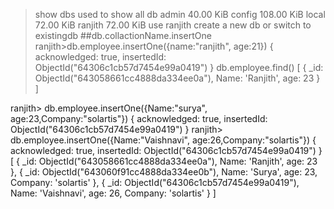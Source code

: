 >show dbs
used to show all db
admin     40.00 KiB
config   108.00 KiB
local     72.00 KiB
ranjith   72.00 KiB
use ranjith
create a new db or switch to existingdb
##db.collactionName.insertOne
ranjith>db.employee.insertOne({name:"ranjith", age:21})
{
  acknowledged: true,
  insertedId: ObjectId("64306c1cb57d7454e99a0419")
}
>db.employee.find()
[
  {
    _id: ObjectId("643058661cc4888da334ee0a"),
    Name: 'Ranjith',
    age: 23
  }
]

ranjith> db.employee.insertOne({Name:"surya", age:23,Company:"solartis"})
{
  acknowledged: true,
  insertedId: ObjectId("64306c1cb57d7454e99a0419")
}
ranjith> db.employee.insertOne({Name:"Vaishnavi", age:26,Company:"solartis"})
{
  acknowledged: true,
  insertedId: ObjectId("64306c1cb57d7454e99a0419")
}
[
  {
    _id: ObjectId("643058661cc4888da334ee0a"),
    Name: 'Ranjith',
    age: 23
  },
  {
    _id: ObjectId("643060f91cc4888da334ee0b"),
    Name: 'Surya',
    age: 23,
    Company: 'solartis'
  },
  {
    _id: ObjectId("64306c1cb57d7454e99a0419"),
    Name: 'Vaishnavi',
    age: 26,
    Company: 'solartis'
  }
]
